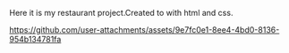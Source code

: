 Here it is my restaurant project.Created to with html and css.




https://github.com/user-attachments/assets/9e7fc0e1-8ee4-4bd0-8136-954b134781fa

